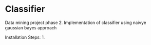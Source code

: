 # Classifier
Data mining project phase 2. Implementation of classifier using naivye gaussian bayes approach

Installation Steps:
1.
